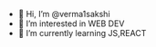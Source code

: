 - 👋 Hi, I’m @verma1sakshi
- 👀 I’m interested in WEB DEV
- 🌱 I’m currently learning JS,REACT
<!---
verma1sakshi/verma1sakshi is a ✨ special ✨ repository because its `README.md` (this file) appears on your GitHub profile.
You can click the Preview link to take a look at your changes.
--->
